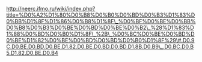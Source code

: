 http://neerc.ifmo.ru/wiki/index.php?title=%D0%A2%D1%80%D0%B8%D0%B0%D0%BD%D0%B3%D1%83%D0%BB%D1%8F%D1%86%D0%B8%D1%8F\_%D0%BF%D0%BE%D0%BB%D0%B8%D0%B3%D0%BE%D0%BD%D0%BE%D0%B2\_%28%D1%83%D1%88%D0%BD%D0%B0%D1%8F\_%2B\_%D0%BC%D0%BE%D0%BD%D0%BE%D1%82%D0%BE%D0%BD%D0%BD%D0%B0%D1%8F%29\#.D0.9C.D0.BE.D0.BD.D0.BE.D1.82.D0.BE.D0.BD.D0.BD.D1.8B.D0.B9\_.D0.BC.D0.B5.D1.82.D0.BE.D0.B4
